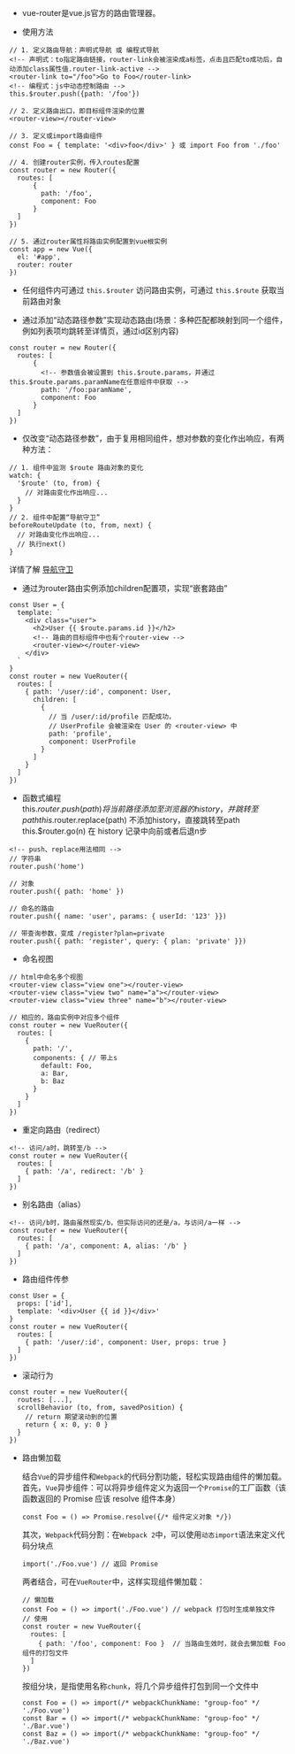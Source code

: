 * vue-router是vue.js官方的路由管理器。

* 使用方法
```
// 1. 定义路由导航：声明式导航 或 编程式导航
<!-- 声明式：to指定路由链接，router-link会被渲染成a标签，点击且匹配to成功后，自动添加class属性值.router-link-active -->
<router-link to="/foo">Go to Foo</router-link>
<!-- 编程式：js中动态控制路由 -->
this.$router.push({path: '/foo'})

// 2. 定义路由出口，即目标组件渲染的位置
<router-view></router-view>

// 3. 定义或import路由组件
const Foo = { template: '<div>foo</div>' } 或 import Foo from './foo'

// 4. 创建router实例，传入routes配置
const router = new Router({
  routes: [
      {
        path: '/foo',
        component: Foo
      }
  ]
})

// 5. 通过router属性将路由实例配置到vue根实例
const app = new Vue({
  el: '#app',
  router: router
})
```

* 任何组件内可通过 `this.$router` 访问路由实例，可通过 `this.$route` 获取当前路由对象

* 通过添加“动态路径参数”实现动态路由(场景：多种匹配都映射到同一个组件，例如列表项均跳转至详情页，通过id区别内容)
```
const router = new Router({
  routes: [
      {
        <!-- 参数值会被设置到 this.$route.params，并通过this.$route.params.paramName在任意组件中获取 -->
        path: '/foo:paramName',
        component: Foo
      }
  ]
})
```

* 仅改变“动态路径参数”，由于复用相同组件，想对参数的变化作出响应，有两种方法：
```
// 1. 组件中监测 $route 路由对象的变化
watch: {
  '$route' (to, from) {
    // 对路由变化作出响应...
  }
}
// 2. 组件中配置“导航守卫”
beforeRouteUpdate (to, from, next) {
  // 对路由变化作出响应...
  // 执行next()
}
```
详情了解 [导航守卫](https://router.vuejs.org/zh/guide/advanced/navigation-guards.html#%E5%85%A8%E5%B1%80%E5%89%8D%E7%BD%AE%E5%AE%88%E5%8D%AB)

* 通过为router路由实例添加children配置项，实现“嵌套路由”
```
const User = {
  template: `
    <div class="user">
      <h2>User {{ $route.params.id }}</h2>
      <!-- 路由的目标组件中也有个router-view -->
      <router-view></router-view>
    </div>
  `
}
const router = new VueRouter({
  routes: [
    { path: '/user/:id', component: User,
      children: [
        {
          // 当 /user/:id/profile 匹配成功，
          // UserProfile 会被渲染在 User 的 <router-view> 中
          path: 'profile',
          component: UserProfile
        }
      ]
    }
  ]
})
```

* 函数式编程    
this.$router.push(path)     将当前路径添加至浏览器的history，并跳转至path   
this.$router.replace(path)  不添加history，直接跳转至path   
this.$router.go(n)          在 history 记录中向前或者后退n步    
```
<!-- push、replace用法相同 -->
// 字符串
router.push('home')

// 对象
router.push({ path: 'home' })

// 命名的路由
router.push({ name: 'user', params: { userId: '123' }})

// 带查询参数，变成 /register?plan=private
router.push({ path: 'register', query: { plan: 'private' }})
```

* 命名视图
```
// html中命名多个视图
<router-view class="view one"></router-view>
<router-view class="view two" name="a"></router-view>
<router-view class="view three" name="b"></router-view>

// 相应的，路由实例中对应多个组件
const router = new VueRouter({
  routes: [
    {
      path: '/',
      components: { // 带上s
        default: Foo,
        a: Bar,
        b: Baz
      }
    }
  ]
})
```

* 重定向路由（redirect）
```
<!-- 访问/a时，跳转至/b -->
const router = new VueRouter({
  routes: [
    { path: '/a', redirect: '/b' }
  ]
})
```

* 别名路由（alias）
```
<!-- 访问/b时，路由虽然现实/b，但实际访问的还是/a，与访问/a一样 -->
const router = new VueRouter({
  routes: [
    { path: '/a', component: A, alias: '/b' }
  ]
})
```

* 路由组件传参
```
const User = {
  props: ['id'],
  template: '<div>User {{ id }}</div>'
}
const router = new VueRouter({
  routes: [
    { path: '/user/:id', component: User, props: true }
  ]
})
```

* 滚动行为
```
const router = new VueRouter({
  routes: [...],
  scrollBehavior (to, from, savedPosition) {
    // return 期望滚动到的位置
    return { x: 0, y: 0 }
  }
})
```

* 路由懒加载    
    
  结合`Vue`的异步组件和`Webpack`的代码分割功能，轻松实现路由组件的懒加载。    
  首先，`Vue`异步组件：可以将异步组件定义为返回一个`Promise`的工厂函数（该函数返回的 Promise 应该 resolve 组件本身）

      const Foo = () => Promise.resolve({/* 组件定义对象 */})

  其次，`Webpack`代码分割：在`Webpack 2`中，可以使用`动态import`语法来定义代码分块点

      import('./Foo.vue') // 返回 Promise
  
  两者结合，可在`VueRouter`中，这样实现组件懒加载：

      // 懒加载
      const Foo = () => import('./Foo.vue') // webpack 打包时生成单独文件
      // 使用
      const router = new VueRouter({
        routes: [
          { path: '/foo', component: Foo }  // 当路由生效时，就会去懒加载 Foo 组件的打包文件
        ]
      })

  按组分块，是指使用名称`chunk`，将几个异步组件打包到同一个文件中

      const Foo = () => import(/* webpackChunkName: "group-foo" */ './Foo.vue')
      const Bar = () => import(/* webpackChunkName: "group-foo" */ './Bar.vue')
      const Baz = () => import(/* webpackChunkName: "group-foo" */ './Baz.vue')